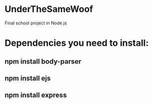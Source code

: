 # UnderTheSameWoof
 Final school project in Node.js

# Dependencies you need to install:
## npm install body-parser
## npm install ejs
## npm install express